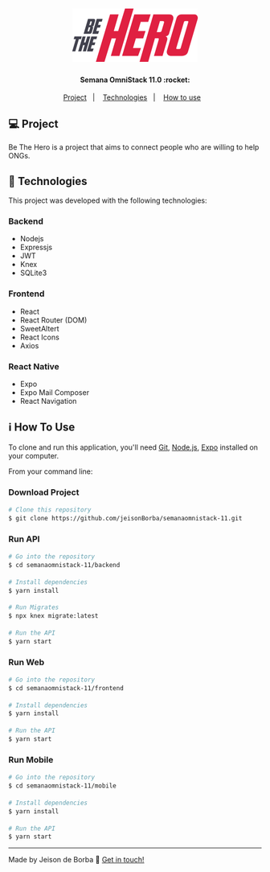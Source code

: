 <h1 align="center">
  <img alt="BeTheHero" title="#BeTheHero" src=".github/logo.svg" width="250px" />
</h1>

<h4 align="center"> 
	Semana OmniStack 11.0 :rocket:
</h4>

<p align="center">
  <a href="#-project">Project</a>&nbsp;&nbsp;&nbsp;|&nbsp;&nbsp;&nbsp;
  <a href="#rocket-Technologies">Technologies</a>&nbsp;&nbsp;&nbsp;|&nbsp;&nbsp;&nbsp;
  <a href="#information_source-how-to-use">How to use</a>&nbsp;&nbsp;&nbsp;
</p>

## 💻 Project
Be The Hero is a project that aims to connect people who are willing to help ONGs.

## :rocket: Technologies
This project was developed with the following technologies:

### Backend
- Nodejs
- Expressjs
- JWT
- Knex
- SQLite3

### Frontend
- React
- React Router (DOM)
- SweetAltert
- React Icons
- Axios

### React Native
- Expo
- Expo Mail Composer
- React Navigation

## :information_source: How To Use
To clone and run this application, you'll need [Git](https://git-scm.com), [Node.js][nodejs], [Expo][expo] installed on your computer.

From your command line:

### Download Project
```bash
# Clone this repository
$ git clone https://github.com/jeisonBorba/semanaomnistack-11.git
```

### Run API
```bash
# Go into the repository
$ cd semanaomnistack-11/backend

# Install dependencies
$ yarn install

# Run Migrates
$ npx knex migrate:latest 

# Run the API
$ yarn start
```

### Run Web
```bash
# Go into the repository
$ cd semanaomnistack-11/frontend

# Install dependencies
$ yarn install

# Run the API
$ yarn start
```

### Run Mobile
```bash
# Go into the repository
$ cd semanaomnistack-11/mobile

# Install dependencies
$ yarn install

# Run the API
$ yarn start
```

---
Made by Jeison de Borba :wave: [Get in touch!](https://www.linkedin.com/in/jeison-de-borba/)

[nodejs]: https://nodejs.org/
[yarn]: https://yarnpkg.com/
[expo]: https://expo.io/
